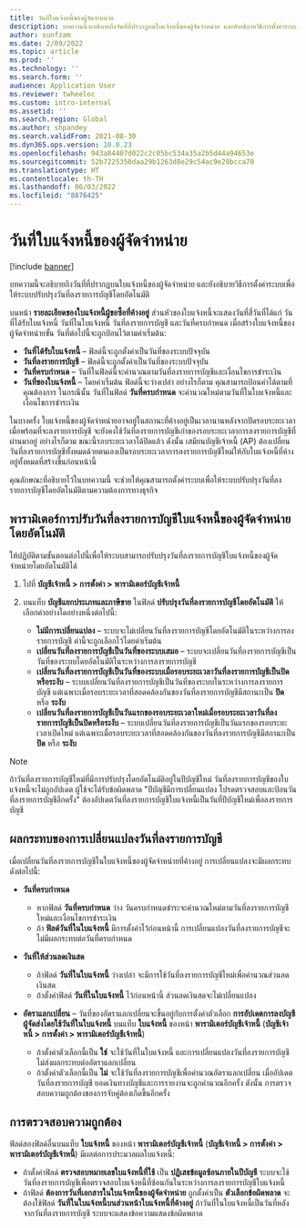 ```yaml
---
title: วันที่ใบแจ้งหนี้ของผู้จัดจำหน่าย
description: บทความนี้จะอธิบายถึงวันที่ที่ปรากฏบนใบแจ้งหนี้ของผู้จัดจำหน่าย และยังอธิบายวิธีการตั้งค่าระบบเพื่อให้ระบบปรับปรุงวันที่ลงรายการบัญชีโดยอัตโนมัติ
author: sunfzam
ms.date: 2/09/2022
ms.topic: article
ms.prod: ''
ms.technology: ''
ms.search.form: ''
audience: Application User
ms.reviewer: twheeloc
ms.custom: intro-internal
ms.assetid: ''
ms.search.region: Global
ms.author: shpandey
ms.search.validFrom: 2021-08-30
ms.dyn365.ops.version: 10.0.23
ms.openlocfilehash: 943a84407d022c2c05bc534a35a2b5d44a94653e
ms.sourcegitcommit: 52b7225350daa29b1263d8e29c54ac9e20bcca70
ms.translationtype: HT
ms.contentlocale: th-TH
ms.lasthandoff: 06/03/2022
ms.locfileid: "8876425"
---
```

# <a name="vendor-invoice-dates"></a>วันที่ใบแจ้งหนี้ของผู้จัดจำหน่าย

[!include [banner](../includes/banner.md)]

บทความนี้จะอธิบายถึงวันที่ที่ปรากฏบนใบแจ้งหนี้ของผู้จัดจำหน่าย และยังอธิบายวิธีการตั้งค่าระบบเพื่อให้ระบบปรับปรุงวันที่ลงรายการบัญชีโดยอัตโนมัติ

บนหน้า **รายละเอียดของใบแจ้งหนี้ผู้ขอซื้อที่ค้างอยู่** ส่วนหัวของใบแจ้งหนี้จะแสดงวันที่สี่วันที่ได้แก่ วันที่ได้รับใบแจ้งหนี้ วันที่ในใบแจ้งหนี้ วันที่ลงรายการบัญชี และวันที่ครบกําหนด เมื่อสร้างใบแจ้งหนี้ของผู้จัดจำหน่ายขั้น วันที่ต่อไปนี้จะถูกป้อนไว้ตามค่าเริ่มต้น:

- **วันที่ได้รับใบแจ้งหนี้** – ฟิลด์นี้จะถูกตั้งค่าเป็นวันที่ของระบบปัจจุบัน
- **วันที่ลงรายการบัญชี** – ฟิลด์นี้จะถูกตั้งค่าเป็นวันที่ของระบบปัจจุบัน 
- **วันที่ครบกำหนด** – วันที่ในฟิลด์นี้จะคํานวณตามวันที่ลงรายการบัญชีและเงื่อนไขการชำระเงิน
- **วันที่ของใบแจ้งหนี้** – โดยค่าเริ่มต้น ฟิลด์นี้จะว่างเปล่า อย่างไรก็ตาม คุณสามารถป้อนค่าได้ตามที่คุณต้องการ ในกรณีนั้น วันที่ในฟิลด์ **วันที่ครบกำหนด** จะคํานวณใหม่ตามวันที่ในใบแจ้งหนี้และเงื่อนไขการชำระเงิน

ในบางครั้ง ใบแจ้งหนี้ของผู้จัดจำหน่ายอาจอยู่ในสถานะที่ค้างอยู่เป็นเวลานานหลังจากปิดรอบระยะเวลา เมื่อพร้อมที่จะลงรายการบัญชี จะยังคงใช้วันที่ลงรายการบัญชีเก่าของรอบระยะเวลาการลงรายการบัญชีที่ผ่านมาอยู่ อย่างไรก็ตาม ขณะนี้รอบระยะเวลาได้ปิดแล้ว ดังนั้น เสมียนบัญชีเจ้าหนี้ (AP) ต้องเปลี่ยนวันที่ลงรายการบัญชีทั้งหมดด้วยตนเองเป็นรอบระยะเวลาการลงรายการบัญชีใหม่ให้กับใบแจ้งหนี้ที่ค้างอยู่ทั้งหมดที่สร้างขึ้นก่อนหน้านี้

คุณลักษณะที่อธิบายไว้ในบทความนี้ จะช่วยให้คุณสามารถตั้งค่าระบบเพื่อให้ระบบปรับปรุงวันที่ลงรายการบัญชีโดยอัตโนมัติตามความต้องการทางธุรกิจ

## <a name="parameter-for-automatically-adjusting-the-vendor-invoice-posting-date"></a>พารามิเตอร์การปรับวันที่ลงรายการบัญชีใบแจ้งหนี้ของผู้จัดจำหน่ายโดยอัตโนมัติ

ให้ปฏิบัติตามขั้นตอนต่อไปนี้เพื่อให้ระบบสามารถปรับปรุงวันที่ลงรายการบัญชีใบแจ้งหนี้ของผู้จัดจำหน่ายโดยอัตโนมัติได้

1.  ไปที่ **บัญชีเจ้าหนี้ \> การตั้งค่า \> พารามิเตอร์บัญชีเจ้าหนี้**
2.  บนแท็บ **บัญชีแยกประเภทและภาษีขาย** ในฟิลด์ **ปรับปรุงวันที่ลงรายการบัญชีโดยอัตโนมัติ** ให้เลือกค่าอย่างใดอย่างหนึ่งต่อไปนี้:

    - **ไม่มีการเปลี่ยนแปลง** – ระบบจะไม่เปลี่ยนวันที่ลงรายการบัญชีโดยอัตโนมัติในระหว่างการลงรายการบัญชี ค่านี้จะถูกเลือกไว้โดยค่าเริ่มต้น
    - **เปลี่ยนวันที่ลงรายการบัญชีเป็นวันที่ของระบบเสมอ** – ระบบจะเปลี่ยนวันที่ลงรายการบัญชีเป็นวันที่ของระบบโดยอัตโนมัติในระหว่างการลงรายการบัญชี
    - **เปลี่ยนวันที่ลงรายการบัญชีเป็นวันที่ของระบบเมื่อรอบระยะเวลาวันที่ลงรายการบัญชีเป็นปิดหรือระงับ** – ระบบเปลี่ยนวันที่ลงรายการบัญชีเป็นวันที่ของระบบในระหว่างการลงรายการบัญชี แต่เฉพาะเมื่อรอบระยะเวลาที่สอดคล้องกันของวันที่ลงรายการบัญชีมีสถานะเป็น **ปิด** หรือ **ระงับ**
    - **เปลี่ยนวันที่ลงรายการบัญชีเป็นวันแรกของรอบระยะเวลาใหม่เมื่อรอบระยะเวลาวันที่ลงรายการบัญชีเป็นปิดหรือระงับ** – ระบบเปลี่ยนวันที่ลงรายการบัญชีเป็นวันแรกของรอบระยะเวลาเปิดใหม่ แต่เฉพาะเมื่อรอบระยะเวลาที่สอดคล้องกันของวันที่ลงรายการบัญชีมีสถานะเป็น **ปิด** หรือ **ระงับ**

> [!NOTE]
> ถ้าวันที่ลงรายการบัญชีใหม่ที่มีการปรับปรุงโดยอัตโนมัติอยู่ในปีบัญชีใหม่ วันที่ลงรายการบัญชีของใบแจ้งหนี้จะไม่ถูกอัปเดต ผู้ใช้จะได้รับข้อผิดพลาด "ปีบัญชีมีการเปลี่ยนแปลง โปรดตรวจสอบและป้อนวันที่ลงรายการบัญชีอีกครั้ง" ต้องอัปเดตวันที่ลงรายการบัญชีใบแจ้งหนี้เป็นวันที่ปีบัญชีใหม่เพื่อลงรายการบัญชี

## <a name="impact-of-posting-date-changes"></a>ผลกระทบของการเปลี่ยนแปลงวันที่ลงรายการบัญชี

เมื่อเปลี่ยนวันที่ลงรายการบัญชีในใบแจ้งหนี้ของผู้จัดจำหน่ายที่ค้างอยู่ การเปลี่ยนแปลงจะมีผลกระทบดังต่อไปนี้:

- **วันที่ครบกำหนด**

    - หากฟิลด์ **วันที่ครบกำหนด** ว่าง วันครบกำหนดชำระจะคํานวณใหม่ตามวันที่ลงรายการบัญชีใหม่และเงื่อนไขการชำระเงิน
    - ถ้า **ฟิลด์วันที่ในใบแจ้งหนี้** มีการตั้งค่าไว้ก่อนหน้านี้ การเปลี่ยนแปลงวันที่ลงรายการบัญชีจะไม่มีผลกระทบต่อวันที่ครบกําหนด

- **วันที่ให้ส่วนลดเงินสด**

    - ถ้าฟิลด์ **วันที่ในใบแจ้งหนี้** ว่างเปล่า จะมีการใช้วันที่ลงรายการบัญชีใหม่เพื่อคํานวณส่วนลดเงินสด
    - ถ้าตั้งค่าฟิลด์ **วันที่ในใบแจ้งหนี้** ไว้ก่อนหน้านี้ ส่วนลดเงินสดจะไม่เปลี่ยนแปลง

- **อัตราแลกเปลี่ยน** – วันที่ของอัตราแลกเปลี่ยนจะขึ้นอยู่กับการตั้งค่าตัวเลือก **การอัปเดตการลงบัญชีผู้จัดส่งโดยใช้วันที่ในใบแจ้งหนี้** บนแท็บ **ใบแจ้งหนี้** ของหน้า **พารามิเตอร์บัญชีเจ้าหนี้** (**บัญชีเจ้าหนี้ \> การตั้งค่า \> พารามิเตอร์บัญชีเจ้าหนี้**)

    - ถ้าตั้งค่าตัวเลือกนี้เป็น **ใช่** จะใช้วันที่ในใบแจ้งหนี้ และการเปลี่ยนแปลงวันที่ลงรายการบัญชีไม่ส่งผลกระทบต่ออัตราแลกเปลี่ยน
    - ถ้าตั้งค่าตัวเลือกนี้เป็น **ไม่** จะใช้วันที่ลงรายการบัญชีเพื่อคํานวณอัตราแลกเปลี่ยน เมื่ออัปเดตวันที่ลงรายการบัญชี ยอดเงินทางบัญชีและการรายงานจะถูกคำนวณอีกครั้ง ดังนั้น การตรวจสอบความถูกต้องของการจับคู่ต้องเกิดขึ้นอีกครั้ง

## <a name="validation"></a>การตรวจสอบความถูกต้อง

ฟิลด์สองฟิลด์อื่นบนแท็บ **ใบแจ้งหนี้** ของหน้า **พารามิเตอร์บัญชีเจ้าหนี้** (**บัญชีเจ้าหนี้ \> การตั้งค่า \> พารามิเตอร์บัญชีเจ้าหนี้**) มีผลต่อการประมวลผลใบแจ้งหนี้:

- ถ้าตั้งค่าฟิลด์ **ตรวจสอบหมายเลขใบแจ้งหนี้ที่ใช้** เป็น **ปฏิเสธข้อมูลซ้อนภายในปีบัญชี** ระบบจะใช้วันที่ลงรายการบัญชีเพื่อตรวจสอบใบแจ้งหนี้ที่ซ้อนกันในระหว่างการลงรายการบัญชีใบแจ้งหนี้
- ถ้าฟิลด์ **ต้องการวันที่เอกสารในใบแจ้งหนี้ของผู้จัดจำหน่าย** ถูกตั้งค่าเป็น **ตัวเลือกข้อผิดพลาด** จะต้องใช้ฟิลด์ **วันที่ในใบแจ้งหนี้บนส่วนหน้าใบแจ้งหนี้ที่ค้างอยู่** ถ้าวันที่ในใบแจ้งหนี้เป็นวันที่หลังจากวันที่ลงรายการบัญชี ระบบจะแสดงข้อความแสดงข้อผิดพลาด
